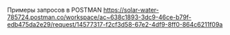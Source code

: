 Примеры запросов в POSTMAN https://solar-water-785724.postman.co/workspace/ac~638c1893-3dc9-46ce-b79f-edb475da2e29/request/14577317-f2cf3d58-67e2-4df9-8ff0-864c6211f09a
